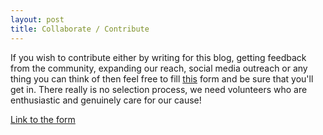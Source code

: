 ```yaml
---
layout: post
title: Collaborate / Contribute
---
```


If you wish to contribute either by writing for this blog, getting feedback from the community, expanding our reach, social media outreach or any thing you can think of then feel free to fill [this][1] form and be sure that you'll get in. There really is no selection process, we need volunteers who are enthusiastic and genuinely care for our cause!

[Link to the form][1]

[1]: https://forms.gle/WH3qZvpo6BmqiYD77
